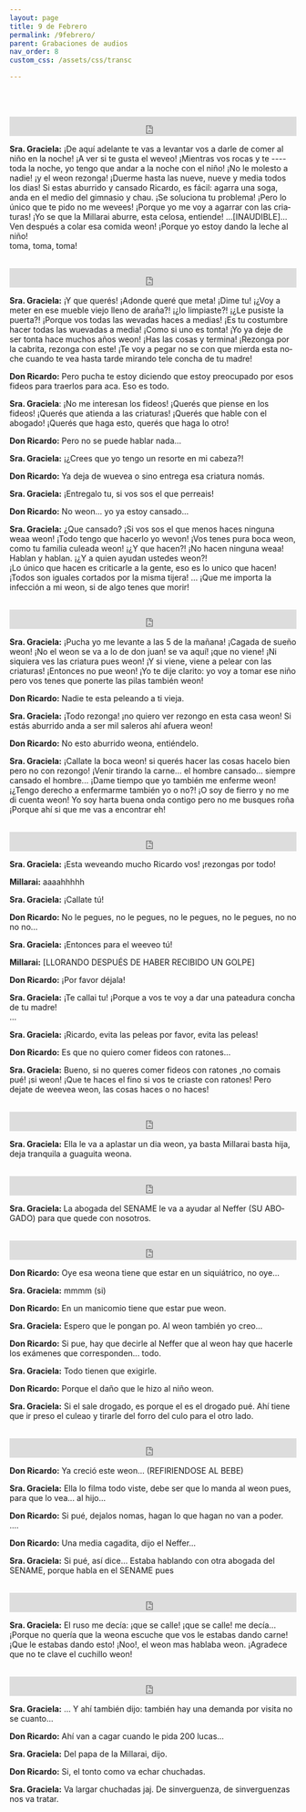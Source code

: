 ```yaml
---
layout: page
title: 9 de Febrero
permalink: /9febrero/
parent: Grabaciones de audios
nav_order: 8
custom_css: /assets/css/transc

---
```



<br><br>

<div class="Div_a">
<iframe src="https://archive.org/embed/si-estas-aburrido-y-cansado-ricardo-es-facil-agarrate-una-zoga-anda-en-el-medio-del-gimnacio-y-chau" width="100%" height="34" frameborder="0" webkitallowfullscreen="true" mozallowfullscreen="true" allowfullscreen></iframe>
<p class="western" lang="es-CL" align="left"><strong>Sra. Graciela:</strong> &iexcl;De aqu&iacute; adelante te vas a levantar vos a darle de comer al ni&ntilde;o en la noche! &iexcl;A ver si te gusta el weveo! &iexcl;Mientras vos rocas y te&nbsp;---- toda la noche, yo tengo que andar a la noche con el ni&ntilde;o! &iexcl;No le molesto a nadie! &iexcl;y el weon rezonga! &iexcl;Duerme hasta las nueve, nueve y media todos los dias! Si estas aburrido y cansado Ricardo, es f&aacute;cil: agarra una soga, anda en el medio del gimnasio y chau. &iexcl;Se soluciona tu problema! &iexcl;Pero lo &uacute;nico que te pido no me wevees! &iexcl;Porque yo me voy a agarrar con las criaturas! &iexcl;Yo se que la Millarai aburre, esta celosa, entiende! ...[INAUDIBLE]... Ven despu&eacute;s a colar esa comida weon! &iexcl;Porque yo estoy dando la leche al ni&ntilde;o!<br />toma, toma, toma!</p>
</div>
<br>

<div class="Div_a">
<iframe src="https://archive.org/embed/te-voy-a-pegar-no-se-con-que-mierda-esta-noche-cuando-te-vea-hasta-mirando-tele-concha-de-tu-madre" width="100%" height="34" frameborder="0" webkitallowfullscreen="true" mozallowfullscreen="true" allowfullscreen></iframe>
<p class="western" lang="es-CL" align="left"><strong>Sra. Graciela:</strong> &iexcl;Y que quer&eacute;s! &iexcl;Adonde quer&eacute; que meta! &iexcl;Dime tu! &iexcl;&iquest;Voy a meter en ese mueble viejo lleno de ara&ntilde;a?! &iexcl;&iquest;lo limpiaste?! &iexcl;&iquest;Le pusiste la puerta?! &iexcl;Porque vos todas las wevadas haces a medias! &iexcl;Es tu costumbre hacer todas las wuevadas a media! &iexcl;Como si uno es tonta! &iexcl;Yo ya deje de ser tonta hace muchos a&ntilde;os weon! &iexcl;Has las cosas y termina! &iexcl;Rezonga por la cabrita, rezonga con este! &iexcl;Te voy a pegar no se con que mierda esta noche cuando te vea hasta tarde mirando tele concha de tu madre!</p>
<p class="western" lang="es-CL" align="left"><strong>Don Ricardo:</strong> Pero pucha te estoy diciendo que estoy preocupado por esos fideos para traerlos para aca. Eso es todo.</p>
<p><strong>Sra. Graciela</strong>: &iexcl;No me interesan los fideos! &iexcl;Quer&eacute;s que piense en los fideos! &iexcl;Quer&eacute;s que atienda a las criaturas! &iexcl;Quer&eacute;s que hable con el abogado! &iexcl;Quer&eacute;s que haga esto, quer&eacute;s que haga lo otro!</p>
<p><strong>Don Ricardo:</strong> Pero no se puede hablar nada&hellip;</p>
<p><strong>Sra. Graciela:</strong> &iexcl;&iquest;Crees que yo tengo un resorte en mi cabeza?!</p>
<p><strong>Don Ricardo:</strong> Ya deja de wuevea o sino entrega esa criatura nom&aacute;s.</p>
<p><strong>Sra. Graciela:</strong> &iexcl;Entregalo tu, si vos sos el que perreais!</p>
<p><strong>Don Ricardo:</strong> No weon... yo ya estoy cansado...</p>
<p><strong>Sra. Graciela:</strong> &iquest;Que cansado? &iexcl;Si vos sos el que menos haces ninguna weaa weon! &iexcl;Todo tengo que hacerlo yo wevon! &iexcl;Vos tenes pura boca weon, como tu familia culeada weon! &iexcl;&iquest;Y que hacen?! &iexcl;No hacen ninguna weaa! Hablan y hablan. &iexcl;&iquest;Y a quien ayudan ustedes weon?!<br />&iexcl;Lo &uacute;nico que hacen es criticarle a la gente, eso es lo unico que hacen! &iexcl;Todos son iguales cortados por la misma tijera! &hellip; &iexcl;Que me importa la infecci&oacute;n a mi weon, si de algo tenes que morir!</p>
</div>
<br>


<div class="Div_a">
<iframe src="https://archive.org/embed/yo-te-dije-clarito-yo-voy-a-tomar-ese-nino-pero-vos-tenes-que-ponerte-las-pilas-tambien-weon" width="100%" height="34" frameborder="0" webkitallowfullscreen="true" mozallowfullscreen="true" allowfullscreen></iframe>
<p><strong>Sra. Graciela:</strong> &iexcl;Pucha yo me levante a las 5 de la ma&ntilde;ana! &iexcl;Cagada de sue&ntilde;o weon! &iexcl;No el weon se va a lo de don juan! se va aqu&iacute;! &iexcl;que no viene! &iexcl;Ni siquiera ves las criatura pues weon! &iexcl;Y si viene, viene a pelear con las criaturas! &iexcl;Entonces no pue weon! &iexcl;Yo te dije clarito: yo voy a tomar ese ni&ntilde;o pero vos tenes que ponerte las pilas tambi&eacute;n weon!</p>
<p><strong>Don Ricardo:</strong> Nadie te esta peleando a ti vieja.</p>
<p><strong>Sra. Graciela:</strong> &iexcl;Todo rezonga! &iexcl;no quiero ver rezongo en esta casa weon! Si est&aacute;s aburrido anda a ser mil saleros ah&iacute; afuera weon!</p>
<p><strong>Don Ricardo:</strong> No esto aburrido weona, enti&eacute;ndelo.</p>
<p><strong>Sra. Graciela:</strong> &iexcl;Callate la boca weon! si quer&eacute;s hacer las cosas hacelo bien pero no con rezongo! &iexcl;Venir tirando la carne... el hombre cansado... siempre cansado el hombre... &iexcl;Dame tiempo que yo tambi&eacute;n me enferme weon! &iexcl;&iquest;Tengo derecho a enfermarme tambi&eacute;n yo o no?! &iexcl;O soy de fierro y no me di cuenta weon! Yo soy harta buena onda contigo pero no me busques ro&ntilde;a &iexcl;Porque ah&iacute; si que me vas a encontrar eh!</p>

</div>
<br>


<div class="Div_a">
<iframe src="https://archive.org/embed/no-le-pegues-no-le-pegues-no-le-pegues-no-le-pegues-no-no-no-no_202104" width="100%" height="34" frameborder="0" webkitallowfullscreen="true" mozallowfullscreen="true" allowfullscreen></iframe>
<p><strong>Sra. Graciela:</strong> &iexcl;Esta weveando mucho Ricardo vos! &iexcl;rezongas por todo!</p>
<p><strong>Millarai:</strong> aaaahhhhh</p>
<p><strong>Sra. Graciela:</strong> &iexcl;Callate t&uacute;!</p>
<p><strong>Don Ricardo:</strong> No le pegues, no le pegues, no le pegues, no le pegues, no no no no&hellip;</p>
<p><strong>Sra. Graciela:</strong> &iexcl;Entonces para el weeveo t&uacute;!</p>
<p><strong>Millarai:</strong> [LLORANDO DESPU&Eacute;S DE HABER RECIBIDO UN GOLPE]</p>
<p><strong>Don Ricardo:</strong> &iexcl;Por favor d&eacute;jala!</p>
<p><strong>Sra. Graciela:</strong> &iexcl;Te callai tu! &iexcl;Porque a vos te voy a dar una pateadura concha de tu madre!<br />&hellip;</p>
<p><strong>Sra. Graciela:</strong> &iexcl;Ricardo, evita las peleas por favor, evita las peleas!</p>
<p><strong>Don Ricardo:</strong> Es que no quiero comer fideos con ratones&hellip;</p>
<p><strong>Sra. Graciela:</strong> Bueno, si no queres comer fideos con ratones ,no comais pu&eacute;! &iexcl;si weon! &iexcl;Que te haces el fino si vos te criaste con ratones! Pero dejate de weevea weon, las cosas haces o no haces!</p>

</div>
<br>


<div class="Div_a">
<iframe src="https://archive.org/embed/ella-le-va-a-aplastar-un-dia-weon-la-millaray-al-bebe" width="100%" height="34" frameborder="0" webkitallowfullscreen="true" mozallowfullscreen="true" allowfullscreen></iframe>
<p><strong>Sra. Graciela:</strong> Ella le va a aplastar un dia weon, ya basta Millarai basta hija, deja tranquila a guaguita weona.</p>
</div>
<br>



<div class="Div_a">
<iframe src="https://archive.org/embed/la-abogada-del-sename-le-va-a-yudar-al-nefer-para-que-quede-con-nosotros-el-bebe" width="100%" height="34" frameborder="0" webkitallowfullscreen="true" mozallowfullscreen="true" allowfullscreen></iframe>
<p class="western" lang="es-ES" align="left"><strong>Sra. Graciela: </strong>La abogada del SENAME le va a ayudar al Neffer (SU ABOGADO) para que quede con nosotros.</p>
</div>
<br>

<div class="Div_a">
<iframe src="https://archive.org/embed/en-un-manicomio-tiene-que-estar-pue-weon" width="100%" height="34" frameborder="0" webkitallowfullscreen="true" mozallowfullscreen="true" allowfullscreen></iframe>
<p><strong>Don Ricardo:</strong> Oye esa weona tiene que estar en un siqui&aacute;trico, no oye&hellip;</p>
<p><strong>Sra. Graciela:</strong> mmmm (si)</p>
<p><strong>Don Ricardo:</strong> En un manicomio tiene que estar pue weon.</p>
<p><strong>Sra. Graciela:</strong> Espero que le pongan po. Al weon tambi&eacute;n yo creo&hellip;</p>
<p><strong>Don Ricardo:</strong> Si pue, hay que decirle al Neffer que al weon hay que hacerle los ex&aacute;menes que corresponden... todo.</p>
<p><strong>Sra. Graciela:</strong> Todo tienen que exigirle.</p>
<p><strong>Don Ricardo:</strong> Porque el da&ntilde;o que le hizo al ni&ntilde;o weon.</p>
<p><strong>Sra. Graciela:</strong> Si el sale drogado, es porque el es el drogado pu&eacute;. Ah&iacute; tiene que ir preso el culeao y tirarle del forro del culo para el otro lado.</p>
</div>
<br>



<div class="Div_a">
<iframe src="https://archive.org/embed/ella-le-filma-todo-debe-ser-que-le-manda-al-weon-pues" width="100%" height="34" frameborder="0" webkitallowfullscreen="true" mozallowfullscreen="true" allowfullscreen></iframe>
<p><strong>Don Ricardo:</strong> Ya creci&oacute; este weon&hellip; (REFIRIENDOSE AL BEBE)</p>
<p><strong>Sra. Graciela:</strong> Ella lo filma todo viste, debe ser que lo manda al weon pues, para que lo vea... al hijo...</p>
<p><strong>Don Ricardo:</strong> Si pu&eacute;, dejalos nomas, hagan lo que hagan no van a poder.<br />&hellip;.</p>
<p><strong>Don Ricardo:</strong> Una media cagadita, dijo el Neffer&hellip;</p>
<p><strong>Sra. Graciela:</strong> Si pu&eacute;, as&iacute; dice&hellip; Estaba hablando con otra abogada del SENAME, porque habla en el SENAME pues</p>
</div>
<br>


<div class="Div_a">
<iframe src="https://archive.org/embed/agradece-que-no-te-clave-el-cuchillo-weon" width="100%" height="34" frameborder="0" webkitallowfullscreen="true" mozallowfullscreen="true" allowfullscreen></iframe>
<p><strong>Sra. Graciela:</strong> El ruso me dec&iacute;a: &iexcl;que se calle! &iexcl;que se calle! me dec&iacute;a... &iexcl;Porque no quer&iacute;a que la weona escuche que vos le estabas dando carne! &iexcl;Que le estabas dando esto! &iexcl;Noo!, el weon mas hablaba weon. &iexcl;Agradece que no te clave el cuchillo weon!</p>
</div>
<br>


<div class="Div_a">
<iframe src="https://archive.org/embed/tambien-hay-una-demanda-por-visita-del-papa-de-la-millaray" width="100%" height="34" frameborder="0" webkitallowfullscreen="true" mozallowfullscreen="true" allowfullscreen></iframe>

<p><strong>Sra. Graciela:</strong> ... Y ah&iacute; tambi&eacute;n dijo: tambi&eacute;n hay una demanda por visita no se cuanto...</p>
<p><strong>Don Ricardo:</strong> Ah&iacute; van a cagar cuando le pida 200 lucas...</p>
<p><strong>Sra. Graciela:</strong> Del papa de la Millarai, dijo.</p>
<p><strong>Don Ricardo:</strong> Si, el tonto como va echar chuchadas.</p>
<p><strong>Sra. Graciela:</strong> Va largar chuchadas jaj. De sinverguenza, de sinverguenzas nos va tratar.</p>
</div>
<br>


























































